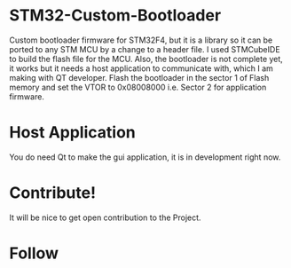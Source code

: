 # STM32-Custom-Bootloader
  Custom bootloader firmware for STM32F4, but it is a library so it can be ported to any STM MCU by a change to a header file. I used STMCubeIDE to build the flash file for the     MCU. Also, the bootloader is not complete yet, it works but it needs a host application to communicate with, which I am making with QT developer. Flash the bootloader in the       sector 1 of Flash memory and set the VTOR to 0x08008000 i.e. Sector 2 for application firmware.
# Host Application
  You do need Qt to make the gui application, it is in development right now. 
# Contribute!
  It will be nice to get open contribution to the Project.
# Follow
